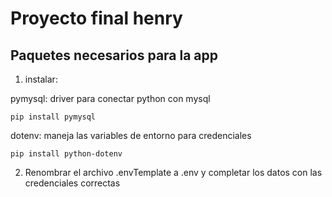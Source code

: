 # Proyecto final henry

## Paquetes necesarios para la app
1. instalar:

pymysql: driver para conectar python con mysql
```
pip install pymysql
```
dotenv: maneja las variables de entorno para credenciales
```
pip install python-dotenv
```
2. Renombrar el archivo .envTemplate a .env y completar los datos con las credenciales correctas